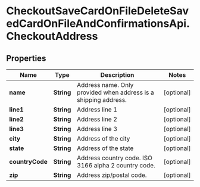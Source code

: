 # CheckoutSaveCardOnFileDeleteSavedCardOnFileAndConfirmationsApi.CheckoutAddress

## Properties

Name | Type | Description | Notes
------------ | ------------- | ------------- | -------------
**name** | **String** | Address name. Only provided when address is a shipping address. | [optional] 
**line1** | **String** | Address line 1 | [optional] 
**line2** | **String** | Address line 2 | [optional] 
**line3** | **String** | Address line 3 | [optional] 
**city** | **String** | Address of the city | [optional] 
**state** | **String** | Address of the state | [optional] 
**countryCode** | **String** | Address country code. ISO 3166 alpha 2 country code. | [optional] 
**zip** | **String** | Address zip/postal code. | [optional] 



